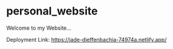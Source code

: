 # personal_website
Welcome to my Website...

Deployment Link: https://jade-dieffenbachia-74974a.netlify.app/
